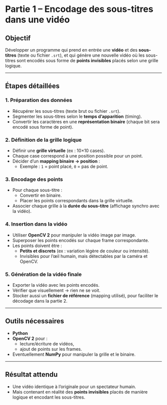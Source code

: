 # Partie 1 – Encodage des sous-titres dans une vidéo

## Objectif
Développer un programme qui prend en entrée une **vidéo** et des **sous-titres** (texte ou fichier `.srt`), et qui génère une nouvelle vidéo où les sous-titres sont encodés sous forme de **points invisibles** placés selon une grille logique.

---

## Étapes détaillées

### 1. Préparation des données
- Récupérer les sous-titres (texte brut ou fichier `.srt`).  
- Segmenter les sous-titres selon le **temps d’apparition** (timing).  
- Convertir les caractères en une **représentation binaire** (chaque bit sera encodé sous forme de point).  

### 2. Définition de la grille logique
- Définir une **grille virtuelle** (ex : 10×10 cases).  
- Chaque case correspond à une position possible pour un point.  
- Décider d’un **mapping binaire → position** :  
  - Exemple : `1` = point placé, `0` = pas de point.  

### 3. Encodage des points
- Pour chaque sous-titre :  
  - Convertir en binaire.  
  - Placer les points correspondants dans la grille virtuelle.  
- Associer chaque grille à la **durée du sous-titre** (affichage synchro avec la vidéo).  

### 4. Insertion dans la vidéo
- Utiliser **OpenCV 2** pour manipuler la vidéo image par image.  
- Superposer les points encodés sur chaque frame correspondante.  
- Les points doivent être :  
  - **Petits et discrets** (ex : variation légère de couleur ou intensité).  
  - Invisibles pour l’œil humain, mais détectables par la caméra et OpenCV.  

### 5. Génération de la vidéo finale
- Exporter la vidéo avec les points encodés.  
- Vérifier que visuellement → rien ne se voit.  
- Stocker aussi un **fichier de référence** (mapping utilisé), pour faciliter le décodage dans la partie 2.  

---

## Outils nécessaires
- **Python**  
- **OpenCV 2** pour :  
  - lecture/écriture de vidéos,  
  - ajout de points sur les frames.  
- Eventuellement **NumPy** pour manipuler la grille et le binaire.  

---

## Résultat attendu
- Une vidéo identique à l’originale pour un spectateur humain.  
- Mais contenant en réalité des **points invisibles** placés de manière logique et encodant les sous-titres.  
